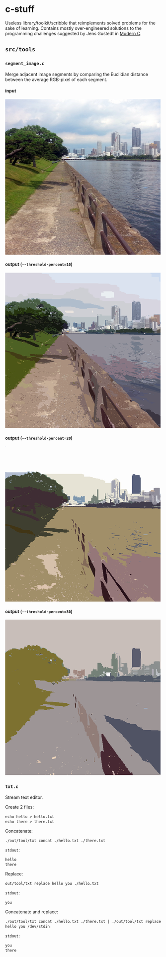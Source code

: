 # c-stuff

Useless library/toolkit/scribble that reimplements solved problems for the sake of learning.
Contains mostly over-engineered solutions to the programming challenges suggested by Jens Gustedt in [Modern C](https://gustedt.gitlabpages.inria.fr/modern-c/).

## `src/tools`

### `segment_image.c`

Merge adjacent image segments by comparing the Euclidian distance between the average RGB-pixel of each segment.

#### input

![](/docs/img/tokyo.png)

#### output (`--threshold-percent=10`)

![](/docs/img/tokyo_segmented_10p.png)

#### output (`--threshold-percent=20`)

![](/docs/img/tokyo_segmented_20p.png)

#### output (`--threshold-percent=30`)

![](/docs/img/tokyo_segmented_30p.png)

### `txt.c`

Stream text editor.

Create 2 files:
```
echo hello > hello.txt
echo there > there.txt
```

Concatenate:
```
./out/tool/txt concat ./hello.txt ./there.txt
```
`stdout`:
```
hello
there
```

Replace:
```
out/tool/txt replace hello you ./hello.txt
```
`stdout`:
```
you
```

Concatenate and replace:
```
./out/tool/txt concat ./hello.txt ./there.txt | ./out/tool/txt replace hello you /dev/stdin
```
`stdout`:
```
you
there
```
